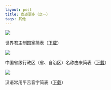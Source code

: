 ```yaml
---
layout: post
title: 表述更多（之一）
tags: 其他
---
```


![](http://ohfv138uq.bkt.clouddn.com/biaoshu4-1.jpg-700)

世界君主制国家简表（[下载](http://ohfv73q5z.bkt.clouddn.com/junzhuzhi.doc)）

![](http://ohfv138uq.bkt.clouddn.com/biaoshu4-2.jpg-700)

中国省级行政区（省、自治区）名称由来简表（[下载](http://ohfv73q5z.bkt.clouddn.com/xingzhengqu.doc)）

![](http://ohfv138uq.bkt.clouddn.com/biaoshu4-3.jpg-700)

汉语常用平舌音字简表（[下载](http://ohfv73q5z.bkt.clouddn.com/pingsheyin.doc)）

